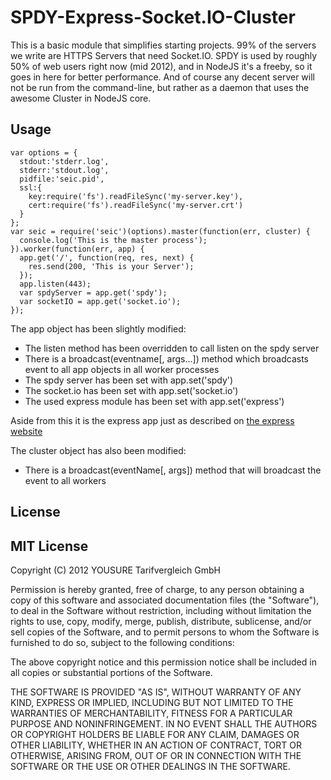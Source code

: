 # SPDY-Express-Socket.IO-Cluster

This is a basic module that simplifies starting projects. 99% of the servers we write are HTTPS Servers that need Socket.IO. SPDY is used by roughly 50% of web users right now (mid 2012), and in NodeJS it's a freeby, so it goes in here for better performance. And of course any decent server will not be run from the command-line, but rather as a daemon that uses the awesome Cluster in NodeJS core.

## Usage

    var options = {
      stdout:'stderr.log',
      stderr:'stdout.log',
      pidfile:'seic.pid',
      ssl:{
        key:require('fs').readFileSync('my-server.key'),
        cert:require('fs').readFileSync('my-server.crt')
      }
    };
    var seic = require('seic')(options).master(function(err, cluster) {
      console.log('This is the master process');
    }).worker(function(err, app) {
      app.get('/', function(req, res, next) {
        res.send(200, 'This is your Server');
      });
      app.listen(443);
      var spdyServer = app.get('spdy');
      var socketIO = app.get('socket.io');
    });


The app object has been slightly modified:
 * The listen method has been overridden to call listen on the spdy server
 * There is a broadcast(eventname[, args...]) method which broadcasts event to all app objects in all worker processes
 * The spdy server has been set with app.set('spdy')
 * The socket.io has been set with app.set('socket.io')
 * The used express module has been set with app.set('express')

Aside from this it is the express app just as described on [the express website](http://expressjs.com)

The cluster object has also been modified:
 * There is a broadcast(eventName[, args]) method that will broadcast the event to all workers

## License

MIT License
-----------

Copyright (C) 2012 YOUSURE Tarifvergleich GmbH

Permission is hereby granted, free of charge, to any person obtaining a copy
of this software and associated documentation files (the "Software"), to deal
in the Software without restriction, including without limitation the rights
to use, copy, modify, merge, publish, distribute, sublicense, and/or sell
copies of the Software, and to permit persons to whom the Software is
furnished to do so, subject to the following conditions:

The above copyright notice and this permission notice shall be included in
all copies or substantial portions of the Software.

THE SOFTWARE IS PROVIDED "AS IS", WITHOUT WARRANTY OF ANY KIND, EXPRESS OR
IMPLIED, INCLUDING BUT NOT LIMITED TO THE WARRANTIES OF MERCHANTABILITY,
FITNESS FOR A PARTICULAR PURPOSE AND NONINFRINGEMENT. IN NO EVENT SHALL THE
AUTHORS OR COPYRIGHT HOLDERS BE LIABLE FOR ANY CLAIM, DAMAGES OR OTHER
LIABILITY, WHETHER IN AN ACTION OF CONTRACT, TORT OR OTHERWISE, ARISING FROM,
OUT OF OR IN CONNECTION WITH THE SOFTWARE OR THE USE OR OTHER DEALINGS IN
THE SOFTWARE.

